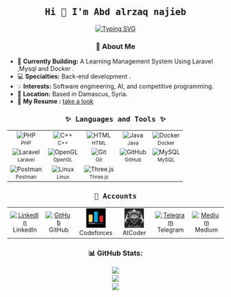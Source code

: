 <h2 align="center"><samp>Hi 👋 I'm Abd alrzaq najieb</samp></h2>
<p align="center">
  <a href="https://git.io/typing-svg">
    <img src="https://readme-typing-svg.demolab.com?font=Fira+Code&pause=1000&color=F039BE5&center=true&width=435&lines=BackEnd+Developer;Software+Engineer;Problem+Solver" alt="Typing SVG" />
  </a>
</p>

<!-- About Me Section -->
<h3 align="center">🚀 About Me</h3>

<ul>
  <li>🧠 <strong>Currently Building:</strong> A Learning Management System Using Laravel ,Mysql and Docker .</li>
  <li>💻 <strong>Specialties:</strong> Back-end development .</li>
  <li>💡 <strong>Interests:</strong> Software engineering, AI, and competitive programming.</li>
  <li>📍 <strong>Location:</strong> Based in Damascus, Syria.</li>
  <li>📄 <strong>My Resume :</strong> <a href="Abd_Alrzaq_Cv.pdf" target="_blank">take a look </a></li>
</ul>



<h3 align="center"><samp>✨ Languages and Tools ✨</samp></h3>
<div align="center">
  <table>
    <tr>
      <td align="center">
        <img src="https://skillicons.dev/icons?i=php" alt="PHP" width="50" height="50" />
        <br><small>PHP</small>
      </td>
      <td align="center">
        <img src="https://skillicons.dev/icons?i=cpp" alt="C++" width="50" height="50" />
        <br><small>C++</small>
      </td>
      <td align="center">
        <img src="https://skillicons.dev/icons?i=html" alt="HTML" width="50" height="50" />
        <br><small>HTML</small>
      </td>
      <td align="center">
        <img src="https://skillicons.dev/icons?i=java" alt="Java" width="50" height="50" />
        <br><small>Java</small>
      </td>
      <td align="center">
        <img src="https://skillicons.dev/icons?i=docker" alt="Docker" width="50" height="50" />
        <br><small>Docker</small>
      </td>
    </tr>
    <tr>
      <td align="center">
        <img src="https://skillicons.dev/icons?i=laravel" alt="Laravel" width="50" height="50" />
        <br><small>Laravel</small>
      </td>
      <td align="center">
        <img src="https://www.cdnlogo.com/logos/o/80/opengl.svg" alt="OpenGL" width="50" height="50" />
        <br><small>OpenGL</small>
      </td>
      <td align="center">
        <img src="https://skillicons.dev/icons?i=git" alt="Git" width="50" height="50" />
        <br><small>Git</small>
      </td>
      <td align="center">
        <img src="https://skillicons.dev/icons?i=github" alt="GitHub" width="50" height="50" />
        <br><small>GitHub</small>
      </td>
      <td align="center">
        <img src="https://skillicons.dev/icons?i=mysql" alt="MySQL" width="50" height="50" />
        <br><small>MySQL</small>
      </td>
    </tr>
    <tr>
      <td align="center">
        <img src="https://www.vectorlogo.zone/logos/getpostman/getpostman-icon.svg" alt="Postman" width="50" height="50" />
        <br><small>Postman</small>
      </td>
      <td align="center">
        <img src="https://skillicons.dev/icons?i=linux" alt="Linux" width="50" height="50" />
        <br><small>Linux</small>
      </td>
      <td align="center">
        <img src="https://skillicons.dev/icons?i=threejs" alt="Three.js" width="50" height="50" />
        <br><small>Three.js</small>
      </td>
    </tr>
  </table>
</div>

<h3 align="center"><samp>🔗 Accounts</samp></h3>

<div align="center">
  <table>
    <tr>
      <td align="center" width="100">
        <a href="https://www.linkedin.com/in/abd-alrzaq-najieb-7357b3341" target="_blank">
          <img src="https://skillicons.dev/icons?i=linkedin" alt="LinkedIn" width="45" height="45" />
        </a>
        <br>LinkedIn
      </td>
      <td align="center" width="100">
        <a href="https://github.com/ABDALRZAQ345" target="_blank">
          <img src="https://skillicons.dev/icons?i=github" alt="GitHub" width="45" height="45" />
        </a>
        <br>GitHub
      </td>
      <td align="center" width="100">
        <a href="https://codeforces.com/profile/abd-alrzaq" target="_blank">
          <img src="cf.jpg" alt="Codeforces" width="45" height="45" />
        </a>
        <br>Codeforces
      </td>
      <td align="center" width="100">
        <a href="https://atcoder.jp/users/abd-alrzaq" target="_blank">
          <img src="ac.jpeg" alt="Atcoder" width="45" height="45" />
        </a>
        <br>AtCoder
      </td>
      <td align="center" width="100">
        <a href="https://t.me/AbdtAbd" target="_blank">
          <img src="https://cdn-icons-png.flaticon.com/512/2111/2111646.png" alt="Telegram" width="45" height="45" />
        </a>
        <br>Telegram
      </td>
      <td align="center" width="100">
        <a href="https://medium.com/@jmalj6564" target="_blank">
          <img src="https://upload.wikimedia.org/wikipedia/commons/thumb/e/ec/Medium_logo_Monogram.svg/1200px-Medium_logo_Monogram.svg.png" alt="Medium" width="45" height="45" />
        </a>
        <br>Medium
      </td>
    </tr>
  </table>
</div>

<h3 align="center">📊 GitHub Stats:</h3>

<div align="center">
  <img src="https://github-readme-stats.vercel.app/api?username=ABDALRZAQ345&theme=transparent&hide_border=true&include_all_commits=false&count_private=false" /><br/>
  <img src="https://github-readme-streak-stats.herokuapp.com/?user=ABDALRZAQ345&theme=transparent&hide_border=true" /><br/>
  <img src="https://github-readme-stats.vercel.app/api/top-langs/?username=ABDALRZAQ345&theme=transparent&hide_border=true&include_all_commits=false&count_private=false&layout=compact" />
</div>

